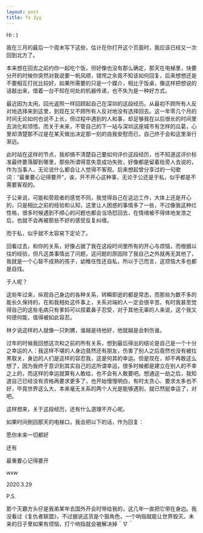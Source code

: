 ```yaml
---
layout: post
title: To Zyy
---
```


Hi : )

我在三月的最后一个周末写下这些，估计在你打开这个页面时，我应该已经又一次回到北方了。

本来想在回去之前约你一起吃个饭，但好像也没有那么确定，那天在电梯里，快要分开的时候你突然对我说要一帆风顺，错愕之余竟不知该如何回复，后来想想还是不要相互打扰比较好。如果所需要的只是一个媒介，相比于饭桌，像这样把想说的话敲出来，借着一台不知在何处的机器传递，也不失为是一种好方式。

最近因为太闲，回光返照一样回顾起自己在深圳的这段经历。从最初不顾所有人反对地选择来到这里，到现在又不顾所有人反对地没有选择回去。这一年零几个月的时间无论如何也说不上长，但过程中遇到的人和事，却足够我在以后很长的时间里去消化和领悟。而关于未来，不管自己的下一站与深圳这座城市有怎样的瓜葛，心里却清楚那不过是在某天做出决定那一刻的自我安慰而已，自己终于会和这里渐行渐远。

此时站在这样的节点，我却搞不清楚自己要如何评价这段经历，也不知道这评价标准最终要落脚到哪里，那些所谓得意失意成功失败，好像都是留着给旁人去说的，作为当事人，无论说什么都会让人觉得不客观。后来想起曾分享过的一句歌词：“最重要心记得要开”，诶，开不开心这种事，无论于公还是于私，似乎都是不需要客观的。

于公来说，可能和旁观者的感觉不同，我觉得自己在这边工作，大体上还是开心的，只是相比之前的经验和认知，这里让人困惑的事情多了一些，不过像我这种烂性格，很多时候遇到不顺心的问题也都会当场怼回去，在情绪被不得体地发泄之后，也就不会再被那些不好的感受反复纠缠。

而于私，似乎就不太容易下定论了。

回看过去，和你的关系，好像占据了我在这段时间里所有的开心与烦恼，而根据以往的经验，但凡这类事情出了问题，这问题的原因除了我自己之外就再无其他了，我就是一个心智不成熟的孩子，幼稚任性还自私，所以于己而言，这烦恼大多也都是自找。

于人呢？

这些年过来，纵观自己身边的各种关系，转瞬即逝的都是常态，而那些为数不多的能长久保持的，在和我相处这件事上，关系对端的人一定会很辛苦。有时我甚至觉得自己的这些毛病只有爹妈可以捏着鼻子忍受，对于其他无辜的人来说，这个我又何德何能，值得被如此容忍。

林夕说这样的人就像一只刺猬，谁越是待他好，他就越是会刺伤谁。

过年的时候我回想这次和之前的所有关系，想到最后得出的结论是自己是一个十分之幸运的人：我这样不堪的人身边竟然还有朋友，伤害了别人之后竟然也没有被拉黑取关，身边的人们是这样的容忍我，这是何其的幸运。但是现在，却不再敢这么想了，因为我终于意识到其实自己的这所谓幸运，很多时候都是建立在别人的不幸之上的，而这样的幸运就算有人敢给，也不会有人敢要吧。想通这一劫之后，我知道自己已经没有资格再要求更多了，也开始慢慢明白，有时太贪心、要求太多也不好，毕竟世界这么大，本来毫无关系的两个人光是能够遇到，就已然挺幸运了，对吧。

这样想来，关于这段经历，还有什么道理不开心呢。

如果时间倒回那天的电梯口，我会把以下的话，作为回复：

愿你未来一切都好

还有

最重要心记得要开

wxw

2020.3.29

P.S.

那个灭霸方头仔是我弟某年去国外开会时带给我的，这几年一直把它带在身边。我没看过《复仇者联盟》，不过据说这货是个狠角色，一个响指就能让世界毁灭。未来的日子里如果有烦恼，打个响指就会被解决掉＾∇＾
